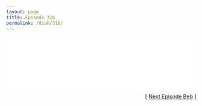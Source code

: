 ```yaml
---
layout: page
title: Episode 316
permalink: /diah/316/
---
```


<iframe allowfullscreen="true" frameborder="0" style="width:100%;" marginheight="0" marginwidth="0" mozallowfullscreen="true" scrolling="NO" src="//gdriveplayer.us/embed2.php?link=zT8gN2IjEzSQ4aPgwcG3GAd9t%252BL5rlfTS6YEAqI%252F02FiAnLQTrgaivE4n2ECT%252BaqvXwafvR8hTKlCsWxS0gFKTuGozTw4mzt9IEhbeCRgwcTEdmYqd%252BFgeF%252By4rMMR1THZx3T0voysARi0mNoHQpY1Gc8eGq9JFZQs8Bg6HHez0jbucsIXVdWZ5qKrXSTZyWuBe54qs6hUki7SPOmj2MEu&amp;no_adult=yes" webkitallowfullscreen="true"></iframe>

<div align="right">[ <a href="/diah/317/">Next Episode Beb</a> ]</div>

